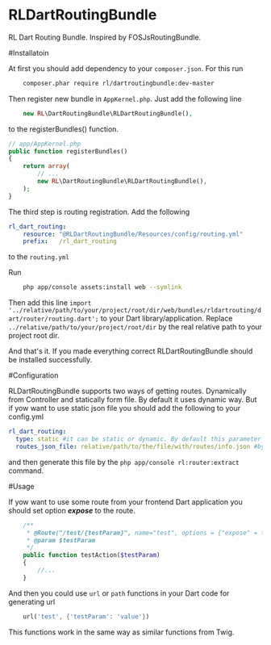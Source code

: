 RLDartRoutingBundle
=======

RL Dart Routing Bundle. Inspired by FOSJsRoutingBundle.

#Installatoin

At first you should add dependency to your `composer.json`. For this run

```bash
    composer.phar require rl/dartroutingbundle:dev-master
```

Then register new bundle in `AppKernel.php`. Just add the following line

```php
    new RL\DartRoutingBundle\RLDartRoutingBundle(),
```

to the registerBundles() function.

```php
// app/AppKernel.php
public function registerBundles()
{
    return array(
        // ...
        new RL\DartRoutingBundle\RLDartRoutingBundle(),
    );
}
```

The third step is routing registration. Add the following

```yaml
rl_dart_routing:
    resource: "@RLDartRoutingBundle/Resources/config/routing.yml"
    prefix:   /rl_dart_routing
```

to the `routing.yml`

Run

```bash
    php app/console assets:install web --symlink
```

Then add this line `import '../relative/path/to/your/project/root/dir/web/bundles/rldartrouting/dart/router/routing.dart';` to your Dart library/application.
Replace `../relative/path/to/your/project/root/dir` by the real relative path to your project root dir.

And that's it. If you made everything correct RLDartRoutingBundle should be installed successfully.

#Configuration

RLDartRoutingBundle supports two ways of getting routes. Dynamically from Controller and statically form file. By default it uses dynamic way.
But if yow want to use static json file you should add the following to your config.yml

```yaml
rl_dart_routing:
  type: static #it can be static or dynamic. By default this parameter set as dynamic
  routes_json_file: relative/path/to/the/file/with/routes/info.json #by default the path is dart_routes.json
```

and then generate this file by the `php app/console rl:router:extract` command.

#Usage

If yow want to use some route from your frontend Dart application you should set option ***expose*** to the route.

```php
    /**
     * @Route("/test/{testParam}", name="test", options = {"expose" = true})
     * @param $testParam
     */
    public function testAction($testParam)
    {
        //...
    }
```

And then you could use `url` or `path` functions in your Dart code for generating url

```dart
    url('test', {'testParam': 'value'})
```

This functions work in the same way as similar functions from Twig.
